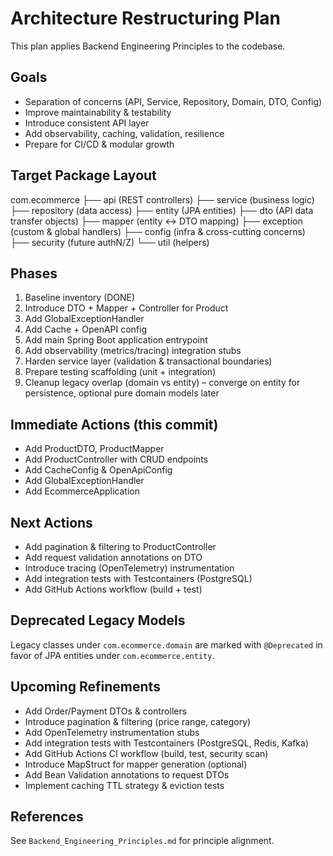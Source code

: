 # Architecture Restructuring Plan

This plan applies Backend Engineering Principles to the codebase.

## Goals
- Separation of concerns (API, Service, Repository, Domain, DTO, Config)
- Improve maintainability & testability
- Introduce consistent API layer
- Add observability, caching, validation, resilience
- Prepare for CI/CD & modular growth

## Target Package Layout
com.ecommerce
  ├── api (REST controllers)
  ├── service (business logic)
  ├── repository (data access)
  ├── entity (JPA entities)
  ├── dto (API data transfer objects)
  ├── mapper (entity ↔ DTO mapping)
  ├── exception (custom & global handlers)
  ├── config (infra & cross-cutting concerns)
  ├── security (future authN/Z)
  └── util (helpers)

## Phases
1. Baseline inventory (DONE)
2. Introduce DTO + Mapper + Controller for Product
3. Add GlobalExceptionHandler
4. Add Cache + OpenAPI config
5. Add main Spring Boot application entrypoint
6. Add observability (metrics/tracing) integration stubs
7. Harden service layer (validation & transactional boundaries)
8. Prepare testing scaffolding (unit + integration)
9. Cleanup legacy overlap (domain vs entity) – converge on entity for persistence, optional pure domain models later

## Immediate Actions (this commit)
- Add ProductDTO, ProductMapper
- Add ProductController with CRUD endpoints
- Add CacheConfig & OpenApiConfig
- Add GlobalExceptionHandler
- Add EcommerceApplication

## Next Actions
- Add pagination & filtering to ProductController
- Add request validation annotations on DTO
- Introduce tracing (OpenTelemetry) instrumentation
- Add integration tests with Testcontainers (PostgreSQL)
- Add GitHub Actions workflow (build + test)

## Deprecated Legacy Models
Legacy classes under `com.ecommerce.domain` are marked with `@Deprecated` in favor of JPA entities under `com.ecommerce.entity`.

## Upcoming Refinements
- Add Order/Payment DTOs & controllers
- Introduce pagination & filtering (price range, category)
- Add OpenTelemetry instrumentation stubs
- Add integration tests with Testcontainers (PostgreSQL, Redis, Kafka)
- Add GitHub Actions CI workflow (build, test, security scan)
- Introduce MapStruct for mapper generation (optional)
- Add Bean Validation annotations to request DTOs
- Implement caching TTL strategy & eviction tests

## References
See `Backend_Engineering_Principles.md` for principle alignment.
